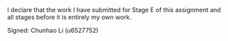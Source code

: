 I declare that the work I have submitted for Stage E of this assignment and all stages before it is entirely my own work.

Signed: Chunhao Li (u6527752)
